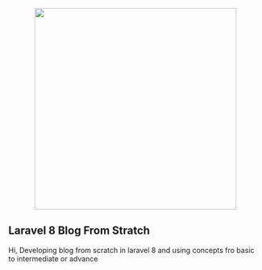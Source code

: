 <p align="center"><img src="https://raw.githubusercontent.com/laravel/art/master/logo-lockup/5%20SVG/2%20CMYK/1%20Full%20Color/laravel-logolockup-cmyk-red.svg" width="400"></p>

## Laravel 8 Blog From Stratch

Hi, Developing blog from scratch in laravel 8 and using concepts fro basic to intermediate or advance
